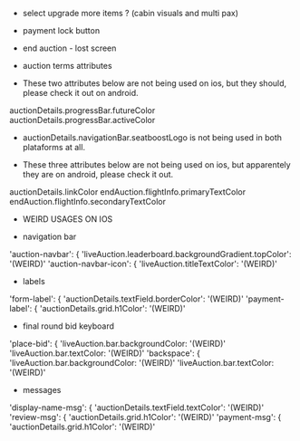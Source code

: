 - select upgrade more items ? (cabin visuals and multi pax)
- payment lock button
- end auction - lost screen
- auction terms attributes


- These two attributes below are not being used on ios, but they should, please check it out on android.

auctionDetails.progressBar.futureColor
auctionDetails.progressBar.activeColor

- auctionDetails.navigationBar.seatboostLogo is not being used in both plataforms at all.

- These three attributes below are not being used on ios, but apparentely they are on android, please check it out.

auctionDetails.linkColor
endAuction.flightInfo.primaryTextColor
endAuction.flightInfo.secondaryTextColor

- WEIRD USAGES ON IOS

* navigation bar

'auction-navbar': {
	'liveAuction.leaderboard.backgroundGradient.topColor': '(WEIRD)'
'auction-navbar-icon': {
	'liveAuction.titleTextColor': '(WEIRD)'

* labels 

'form-label': {
	'auctionDetails.textField.borderColor': '(WEIRD)'
'payment-label': {
	'auctionDetails.grid.h1Color': '(WEIRD)'

* final round bid keyboard

'place-bid': {
    'liveAuction.bar.backgroundColor: '(WEIRD)'
    'liveAuction.bar.textColor: '(WEIRD)'
'backspace': {
    'liveAuction.bar.backgroundColor: '(WEIRD)'
    'liveAuction.bar.textColor: '(WEIRD)'

* messages

'display-name-msg': {
	'auctionDetails.textField.textColor': '(WEIRD)'
'review-msg': {
    'auctionDetails.grid.h1Color': '(WEIRD)'
'payment-msg': {
	'auctionDetails.grid.h1Color': '(WEIRD)'



